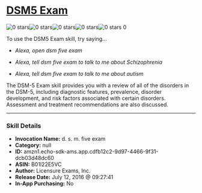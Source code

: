 # [DSM5 Exam](http://alexa.amazon.com/#skills/amzn1.echo-sdk-ams.app.cdfb12c2-9d97-4466-9f31-dcb03d48dc60)
![0 stars](../../images/ic_star_border_black_18dp_1x.png)![0 stars](../../images/ic_star_border_black_18dp_1x.png)![0 stars](../../images/ic_star_border_black_18dp_1x.png)![0 stars](../../images/ic_star_border_black_18dp_1x.png)![0 stars](../../images/ic_star_border_black_18dp_1x.png) 0

To use the DSM5 Exam skill, try saying...

* *Alexa, open dsm five exam*

* *Alexa, tell dsm five exam to talk to me about Schizophrenia*

* *Alexa, tell dsm five exam to talk to me about autism*

The DSM-5 Exam skill provides you with a review of all of the disorders in the DSM-5, including diagnostic features, prevalence, disorder development, and risk factors associated with certain disorders. Assessment and treatment recommendations are also discussed.

***

### Skill Details

* **Invocation Name:** d. s. m. five exam
* **Category:** null
* **ID:** amzn1.echo-sdk-ams.app.cdfb12c2-9d97-4466-9f31-dcb03d48dc60
* **ASIN:** B01I22E5VC
* **Author:** Licensure Exams, Inc.
* **Release Date:** July 12, 2016 @ 09:27:41
* **In-App Purchasing:** No

